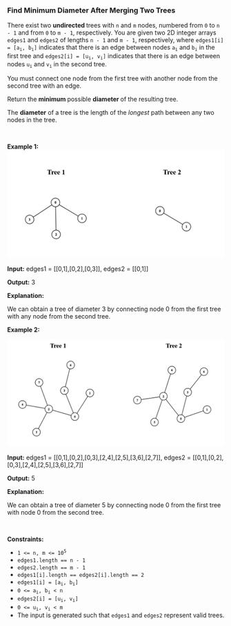 
<h3>Find Minimum Diameter After Merging Two Trees</h3>
<div><p>There exist two <strong>undirected </strong>trees with <code>n</code> and <code>m</code> nodes, numbered from <code>0</code> to <code>n - 1</code> and from <code>0</code> to <code>m - 1</code>, respectively. You are given two 2D integer arrays <code>edges1</code> and <code>edges2</code> of lengths <code>n - 1</code> and <code>m - 1</code>, respectively, where <code>edges1[i] = [a<sub>i</sub>, b<sub>i</sub>]</code> indicates that there is an edge between nodes <code>a<sub>i</sub></code> and <code>b<sub>i</sub></code> in the first tree and <code>edges2[i] = [u<sub>i</sub>, v<sub>i</sub>]</code> indicates that there is an edge between nodes <code>u<sub>i</sub></code> and <code>v<sub>i</sub></code> in the second tree.</p>
<p>You must connect one node from the first tree with another node from the second tree with an edge.</p>
<p>Return the <strong>minimum </strong>possible <strong>diameter </strong>of the resulting tree.</p>
<p>The <strong>diameter</strong> of a tree is the length of the <em>longest</em> path between any two nodes in the tree.</p>
<p> </p>
<p><strong>Example 1:</strong><img alt="" src="assets/cc5aa61f38bf4444a998a78ef2c4c3a1.png"/></p>
<div class="example-block">
<p><strong>Input:</strong> <span class="example-io">edges1 = [[0,1],[0,2],[0,3]], edges2 = [[0,1]]</span></p>
<p><strong>Output:</strong> <span class="example-io">3</span></p>
<p><strong>Explanation:</strong></p>
<p>We can obtain a tree of diameter 3 by connecting node 0 from the first tree with any node from the second tree.</p>
</div>
<p><strong>Example 2:</strong></p>
<img alt="" src="assets/50546de17edd4485b02eb00bea1b9a02.png"/>
<div class="example-block">
<p><strong>Input:</strong> <span class="example-io">edges1 = [[0,1],[0,2],[0,3],[2,4],[2,5],[3,6],[2,7]], edges2 = [[0,1],[0,2],[0,3],[2,4],[2,5],[3,6],[2,7]]</span></p>
<p><strong>Output:</strong> <span class="example-io">5</span></p>
<p><strong>Explanation:</strong></p>
<p>We can obtain a tree of diameter 5 by connecting node 0 from the first tree with node 0 from the second tree.</p>
</div>
<p> </p>
<p><strong>Constraints:</strong></p>
<ul>
<li><code>1 &lt;= n, m &lt;= 10<sup>5</sup></code></li>
<li><code>edges1.length == n - 1</code></li>
<li><code>edges2.length == m - 1</code></li>
<li><code>edges1[i].length == edges2[i].length == 2</code></li>
<li><code>edges1[i] = [a<sub>i</sub>, b<sub>i</sub>]</code></li>
<li><code>0 &lt;= a<sub>i</sub>, b<sub>i</sub> &lt; n</code></li>
<li><code>edges2[i] = [u<sub>i</sub>, v<sub>i</sub>]</code></li>
<li><code>0 &lt;= u<sub>i</sub>, v<sub>i</sub> &lt; m</code></li>
<li>The input is generated such that <code>edges1</code> and <code>edges2</code> represent valid trees.</li>
</ul>
</div>
